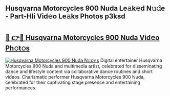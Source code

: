 ## Husqvarna Motorcycles 900 Nuda Le𝚊k𝚎d N𝚞𝚍e - Part-Hli Vid𝚎o Le𝚊ks Photos p3ksd

# <h2><a href="http://fbey1j.evod.top/?m=Husqvarna+Motorcycles+900+Nuda">🔗 👉🔴 Husqvarna Motorcycles 900 Nuda Vid𝚎o Ph𝚘t𝚘s</a></h2>

[![Husqvarna Motorcycles 900 Nuda N𝚞d𝚎s](https://i.imgur.com/8V9OHl7.gif)](http://fbey1j.evod.top/?m=Husqvarna+Motorcycles+900+Nuda)
Digital entertainer Husqvarna Motorcycles 900 Nuda and multimedia artist, celebrated for disseminating dance and lifestyle content via collaborative dance routines and short videos. Charismatic performer Husqvarna Motorcycles 900 Nuda, celebrated for their captivating stage presence and entertaining performances. 
